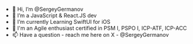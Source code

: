 - 👋 Hi, I’m @SergeyGermanov
- 👀 I’m a JavaScript & React.JS dev
- 🌱 I’m currently Learning SwiftUI for iOS
- 💞️ I'm an Agile enthusiast certified in PSM I, PSPO I, ICP-ATF, ICP-ACC
- 📫 Have a question - reach me here on X - @SergeyGermanov 
